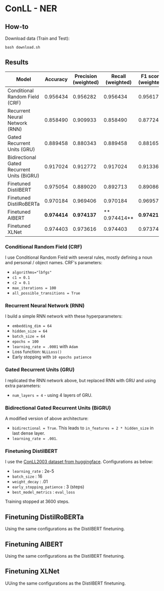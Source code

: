 # ConLL - NER

## How-to
Download data (Train and Test):
```
bash download.sh
```

## Results

| Model                                       | Accuracy     | Precision (weighted) | Recall (weighted) | F1 score (weighted) |
| ------------------------------------------- | ------------ | -------------------- | ----------------- | ------------------- |
| Conditional Random Field (CRF)              | 0.956434     | 0.956282             | 0.956434          | 0.956170            |
| Recurrent Neural Network (RNN)              | 0.858490     | 0.909933             | 0.858490          | 0.877241            |
| Gated Recurrent Units (GRU)                 | 0.889458     | 0.880343             | 0.889458          | 0.881657            |
| Bidirectional Gated Recurrent Units (BiGRU) | 0.917024     | 0.912772             | 0.917024          | 0.913364            |
| Finetuned DistilBERT                        | 0.975054     | 0.889020             | 0.892713          | 0.890863            |
| Finetuned DistilRoBERTa                     | 0.970184     | 0.969406             | 0.970184          | 0.969575            |
| Finetuned AlBERT                            | **0.974414** | **0.974137**         | ** 0.974414**     | **0.974211**        |
| Finetuned XLNet                             | 0.974403     | 0.973616             | 0.974403          | 0.973741            |

### Conditional Random Field (CRF)
I use Conditional Random Field with several rules, mostly defining a noun and personal / object names. CRF's parameters:
- `algorithms="lbfgs"`
- `c1 = 0.1`
- `c2 = 0.1`
- `max_iterations = 100`
- `all_possible_transitions = True`

### Recurrent Neural Network (RNN)
I build a simple RNN network with these hyperparameters:
- `embedding_dim = 64`
- `hidden_size = 64`
- `batch_size = 64`
- `epochs = 100`
- `learning_rate = .0001` with `Adam`
- Loss function: `NLLLoss()`
- Early stopping with `10 epochs patience`

### Gated Recurrent Units (GRU)
I replicated the RNN network above, but replaced RNN with GRU and using extra parameters:
- `num_layers = 4` - using 4 layers of GRU.

### Bidirectional Gated Recurrent Units (BiGRU)
A modified version of above architecture:
- `bidirectional = True`. This leads to `in_features = 2 * hidden_size` in last dense layer.
- `learning_rate = .001`.

### Finetuning DistilBERT
I use the [ConLL2003 dataset from huggingface](https://huggingface.co/datasets/conll2003). Configurations as below:
- `learning_rate` : 2e-5
- `batch_size` : 16
- `weight_decay` : .01
- `early_stopping_patience` : 3 (steps)
- `best_model_metrics` : `eval_loss`

Training stopped at 3600 steps.

## Finetuning DistilRoBERTa
Using the same configurations as the DistilBERT finetuning.

## Finetuning AlBERT
Using the same configurations as the DistilBERT finetuning.

## Finetuning XLNet
UUing the same configurations as the DistilBERT finetuning.
